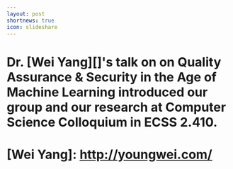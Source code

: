 ```yaml
---
layout: post
shortnews: true
icon: slideshare
---
```

# Dr. [Wei Yang][]'s talk on on Quality Assurance & Security in the Age of Machine Learning introduced our group and our research at Computer Science Colloquium in ECSS 2.410.

# [Wei Yang]: http://youngwei.com/
